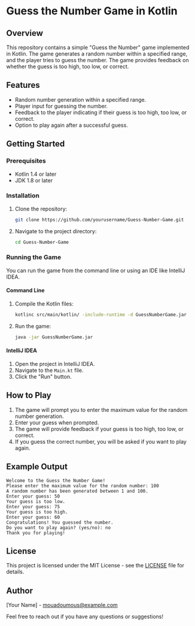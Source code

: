 
# Guess the Number Game in Kotlin

## Overview

This repository contains a simple "Guess the Number" game implemented in Kotlin. The game generates a random number within a specified range, and the player tries to guess the number. The game provides feedback on whether the guess is too high, too low, or correct.

## Features

- Random number generation within a specified range.
- Player input for guessing the number.
- Feedback to the player indicating if their guess is too high, too low, or correct.
- Option to play again after a successful guess.

## Getting Started

### Prerequisites

- Kotlin 1.4 or later
- JDK 1.8 or later

### Installation

1. Clone the repository:

    ```bash
    git clone https://github.com/yourusername/Guess-Number-Game.git
    ```

2. Navigate to the project directory:

    ```bash
    cd Guess-Number-Game
    ```

### Running the Game

You can run the game from the command line or using an IDE like IntelliJ IDEA.

#### Command Line

1. Compile the Kotlin files:

    ```bash
    kotlinc src/main/kotlin/ -include-runtime -d GuessNumberGame.jar
    ```

2. Run the game:

    ```bash
    java -jar GuessNumberGame.jar
    ```

#### IntelliJ IDEA

1. Open the project in IntelliJ IDEA.
2. Navigate to the `Main.kt` file.
3. Click the "Run" button.

## How to Play

1. The game will prompt you to enter the maximum value for the random number generation.
2. Enter your guess when prompted.
3. The game will provide feedback if your guess is too high, too low, or correct.
4. If you guess the correct number, you will be asked if you want to play again.

## Example Output

```
Welcome to the Guess the Number Game!
Please enter the maximum value for the random number: 100
A random number has been generated between 1 and 100.
Enter your guess: 50
Your guess is too low.
Enter your guess: 75
Your guess is too high.
Enter your guess: 60
Congratulations! You guessed the number.
Do you want to play again? (yes/no): no
Thank you for playing!
```

## License

This project is licensed under the MIT License - see the [LICENSE](LICENSE) file for details.

## Author

[Your Name] - [mouadoumous@example.com](mailto:mouadoumous@gmail.com)

Feel free to reach out if you have any questions or suggestions!
